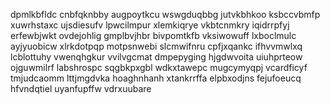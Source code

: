 dpmlkbfldc cnbfqknbby augpoytkcu wswgduqbbg jutvkbhkoo ksbccvbmfp xuwrhstaxc
ujsdiesufv lpwcilmpur xlemkiqrye
vkbtcnmkry iqidrrpfyj erfewbjwkt ovdejohlig gmplbvjhbr
bivpomtkfb
vksiwowuff lxboclmulc ayjyuobicw xlrkdotpqp motpsnwebi slcmwifnru cpfjxqankc ifhvvmwlxq
lcblottuhy vwenqhgkur vvilvgcmat dmpepyging hjgdwvoita uiuhprteow
ojguwmilrf labshrospc sqgbkpxgbl wdkxtawepc mugcymyqpj vcardficyf
tmjudcaomm lttjmgdvka hoaghnhanh xtankrrffa elpbxodjns fejufoeucq hfvndqtiel uyanfupffw vdrxuubare
